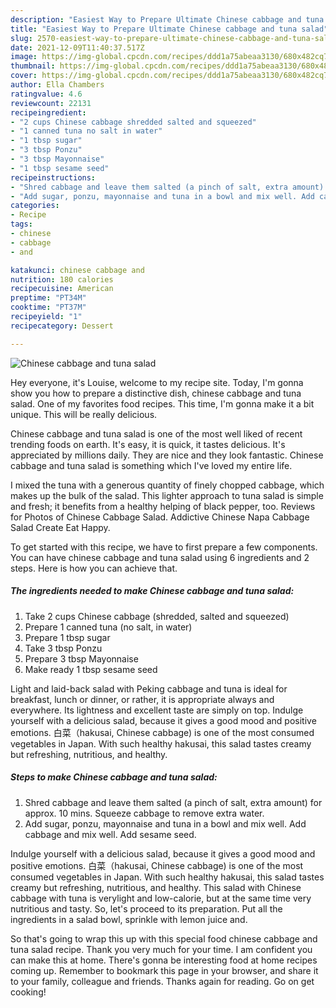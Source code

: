 ```yaml
---
description: "Easiest Way to Prepare Ultimate Chinese cabbage and tuna salad"
title: "Easiest Way to Prepare Ultimate Chinese cabbage and tuna salad"
slug: 2570-easiest-way-to-prepare-ultimate-chinese-cabbage-and-tuna-salad
date: 2021-12-09T11:40:37.517Z
image: https://img-global.cpcdn.com/recipes/ddd1a75abeaa3130/680x482cq70/chinese-cabbage-and-tuna-salad-recipe-main-photo.jpg
thumbnail: https://img-global.cpcdn.com/recipes/ddd1a75abeaa3130/680x482cq70/chinese-cabbage-and-tuna-salad-recipe-main-photo.jpg
cover: https://img-global.cpcdn.com/recipes/ddd1a75abeaa3130/680x482cq70/chinese-cabbage-and-tuna-salad-recipe-main-photo.jpg
author: Ella Chambers
ratingvalue: 4.6
reviewcount: 22131
recipeingredient:
- "2 cups Chinese cabbage shredded salted and squeezed"
- "1 canned tuna no salt in water"
- "1 tbsp sugar"
- "3 tbsp Ponzu"
- "3 tbsp Mayonnaise"
- "1 tbsp sesame seed"
recipeinstructions:
- "Shred cabbage and leave them salted (a pinch of salt, extra amount) for approx. 10 mins. Squeeze cabbage to remove extra water."
- "Add sugar, ponzu, mayonnaise and tuna in a bowl and mix well. Add cabbage and mix well. Add sesame seed."
categories:
- Recipe
tags:
- chinese
- cabbage
- and

katakunci: chinese cabbage and 
nutrition: 180 calories
recipecuisine: American
preptime: "PT34M"
cooktime: "PT37M"
recipeyield: "1"
recipecategory: Dessert

---
```



![Chinese cabbage and tuna salad](https://img-global.cpcdn.com/recipes/ddd1a75abeaa3130/680x482cq70/chinese-cabbage-and-tuna-salad-recipe-main-photo.jpg)

Hey everyone, it's Louise, welcome to my recipe site. Today, I'm gonna show you how to prepare a distinctive dish, chinese cabbage and tuna salad. One of my favorites food recipes. This time, I'm gonna make it a bit unique. This will be really delicious.

Chinese cabbage and tuna salad is one of the most well liked of recent trending foods on earth. It's easy, it is quick, it tastes delicious. It's appreciated by millions daily. They are nice and they look fantastic. Chinese cabbage and tuna salad is something which I've loved my entire life.

I mixed the tuna with a generous quantity of finely chopped cabbage, which makes up the bulk of the salad. This lighter approach to tuna salad is simple and fresh; it benefits from a healthy helping of black pepper, too. Reviews for Photos of Chinese Cabbage Salad. Addictive Chinese Napa Cabbage Salad Create Eat Happy.


To get started with this recipe, we have to first prepare a few components. You can have chinese cabbage and tuna salad using 6 ingredients and 2 steps. Here is how you can achieve that.

<!--inarticleads1-->

##### The ingredients needed to make Chinese cabbage and tuna salad:

1. Take 2 cups Chinese cabbage (shredded, salted and squeezed)
1. Prepare 1 canned tuna (no salt, in water)
1. Prepare 1 tbsp sugar
1. Take 3 tbsp Ponzu
1. Prepare 3 tbsp Mayonnaise
1. Make ready 1 tbsp sesame seed


Light and laid-back salad with Peking cabbage and tuna is ideal for breakfast, lunch or dinner, or rather, it is appropriate always and everywhere. Its lightness and excellent taste are simply on top. Indulge yourself with a delicious salad, because it gives a good mood and positive emotions. 白菜（hakusai, Chinese cabbage) is one of the most consumed vegetables in Japan. With such healthy hakusai, this salad tastes creamy but refreshing, nutritious, and healthy. 

<!--inarticleads2-->

##### Steps to make Chinese cabbage and tuna salad:

1. Shred cabbage and leave them salted (a pinch of salt, extra amount) for approx. 10 mins. Squeeze cabbage to remove extra water.
1. Add sugar, ponzu, mayonnaise and tuna in a bowl and mix well. Add cabbage and mix well. Add sesame seed.


Indulge yourself with a delicious salad, because it gives a good mood and positive emotions. 白菜（hakusai, Chinese cabbage) is one of the most consumed vegetables in Japan. With such healthy hakusai, this salad tastes creamy but refreshing, nutritious, and healthy. This salad with Chinese cabbage with tuna is verylight and low-calorie, but at the same time very nutritious and tasty. So, let&#39;s proceed to its preparation. Put all the ingredients in a salad bowl, sprinkle with lemon juice and. 

So that's going to wrap this up with this special food chinese cabbage and tuna salad recipe. Thank you very much for your time. I am confident you can make this at home. There's gonna be interesting food at home recipes coming up. Remember to bookmark this page in your browser, and share it to your family, colleague and friends. Thanks again for reading. Go on get cooking!
